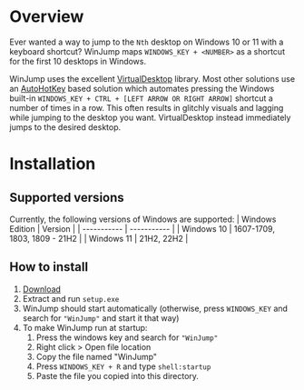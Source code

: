 # Overview
Ever wanted a way to jump to the `Nth` desktop on Windows 10 or 11 with a keyboard shortcut? WinJump maps `WINDOWS_KEY + <NUMBER>` as a shortcut for the first 10 desktops in Windows.

WinJump uses the excellent [VirtualDesktop](https://github.com/MScholtes/VirtualDesktop) library. Most other solutions use an [AutoHotKey](https://www.autohotkey.com/) based solution which automates pressing the Windows built-in `WINDOWS_KEY + CTRL + [LEFT ARROW OR RIGHT ARROW]` shortcut a number of times in a row. 
This often results in glitchly visuals and lagging while jumping to the desktop you want. VirtualDesktop instead immediately jumps to the desired desktop.

# Installation
## Supported versions
Currently, the following versions of Windows are supported:
| Windows Edition      | Version |
| ----------- | ----------- |
| Windows 10      | 1607-1709, 1803, 1809 - 21H2       |
| Windows 11   | 21H2, 22H2       |
## How to install
1) [Download](https://github.com/widavies/WinJump/releases/download/1.2.0/Release_1_2_0.zip)
2) Extract and run `setup.exe`
3) WinJump should start automatically (otherwise, press `WINDOWS_KEY` and search for `"WinJump"` and start it that way)
4) To make WinJump run at startup:
   1) Press the windows key and search for `"WinJump"`
   2) Right click > Open file location
   3) Copy the file named "WinJump"
   4) Press `WINDOWS_KEY + R` and type `shell:startup`
   5) Paste the file you copied into this directory.

